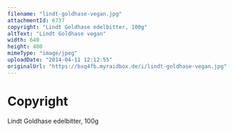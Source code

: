 ```yaml
---
filename: "lindt-goldhase-vegan.jpg"
attachmentId: 6737
copyright: "Lindt Goldhase edelbitter, 100g"
altText: "Lindt Goldhase vegan"
width: 640
height: 480
mimeType: "image/jpeg"
uploadDate: "2014-04-11 12:12:55"
originalUrl: "https://bxq4fb.myraidbox.de/i/lindt-goldhase-vegan.jpg"
---
```


# Copyright

Lindt Goldhase edelbitter, 100g
